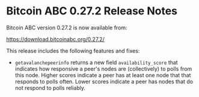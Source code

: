 # Bitcoin ABC 0.27.2 Release Notes

Bitcoin ABC version 0.27.2 is now available from:

  <https://download.bitcoinabc.org/0.27.2/>

This release includes the following features and fixes:
  - `getavalanchepeerinfo` returns a new field `availability_score` that
    indicates how responsive a peer's nodes are (collectively) to polls from
    this node. Higher scores indicate a peer has at least one node that that
    responds to polls often. Lower scores indicate a peer has nodes that do not
    respond to polls reliably.
